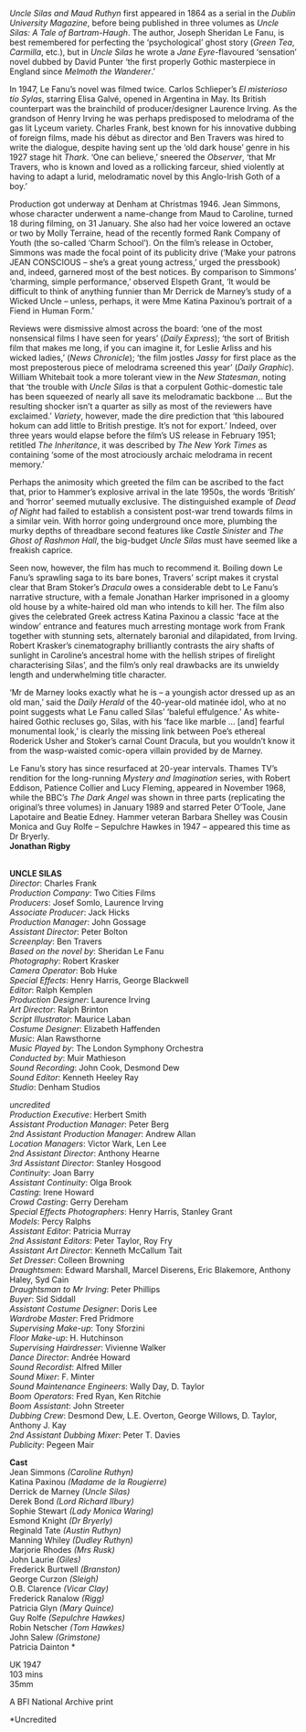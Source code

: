 
_Uncle Silas and Maud Ruthyn_ first appeared in 1864 as a serial in the _Dublin University Magazine_, before being published in three volumes as _Uncle Silas: A Tale of Bartram-Haugh_. The author, Joseph Sheridan Le Fanu, is best remembered for perfecting the ‘psychological’ ghost story (_Green Tea_, _Carmilla_, etc.), but in _Uncle Silas_ he wrote a _Jane Eyre_-flavoured ‘sensation’ novel dubbed by David Punter ‘the first properly Gothic masterpiece in England since _Melmoth the Wanderer_.’

In 1947, Le Fanu’s novel was filmed twice. Carlos Schlieper’s _El misterioso tío Sylas_, starring Elisa Galvé, opened in Argentina in May. Its British counterpart was the brainchild of producer/designer Laurence Irving. As the grandson of Henry Irving he was perhaps predisposed to melodrama of the gas lit Lyceum variety. Charles Frank, best known for his innovative dubbing of foreign films, made his début as director and Ben Travers was hired to write the dialogue, despite having sent up the ‘old dark house’ genre in his 1927 stage hit _Thark_. ‘One can believe,’ sneered the _Observer_, ‘that Mr Travers, who is known and loved as a rollicking farceur, shied violently at having to adapt a lurid, melodramatic novel by this Anglo-Irish Goth of a boy.’

Production got underway at Denham at Christmas 1946. Jean Simmons, whose character underwent a name-change from Maud to Caroline, turned 18 during filming, on 31 January. She also had her voice lowered an octave or two by Molly Terraine, head of the recently formed Rank Company of Youth (the so-called ‘Charm School’). On the film’s release in October, Simmons was made the focal point of its publicity drive (‘Make your patrons JEAN CONSCIOUS – she’s a great young actress,’ urged the pressbook) and, indeed, garnered most of the best notices. By comparison to Simmons’ ‘charming, simple performance,’ observed Elspeth Grant, ‘It would be difficult to think of anything funnier than Mr Derrick de Marney’s study of a Wicked Uncle – unless, perhaps, it were Mme Katina Paxinou’s portrait of a Fiend in Human Form.’

Reviews were dismissive almost across the board: ‘one of the most nonsensical films I have seen for years’ (_Daily Express_); ‘the sort of British film that makes me long, if you can imagine it, for Leslie Arliss and his wicked ladies,’ (_News Chronicle_); ‘the film jostles _Jassy_ for first place as the most preposterous piece of melodrama screened this year’ (_Daily Graphic_). William Whitebait took a more tolerant view in the _New Statesman_, noting that ‘the trouble with _Uncle Silas_ is that a corpulent Gothic-domestic tale has been squeezed of nearly all save its melodramatic backbone ... But the resulting shocker isn’t a quarter as silly as most of the reviewers have exclaimed.’ _Variety_, however, made the dire prediction that ‘this laboured hokum can add little to British prestige. It’s not for export.’ Indeed, over three years would elapse before the film’s US release in February 1951; retitled _The Inheritance_, it was described by _The_ _New York Times_ as containing ‘some of the most atrociously archaic melodrama in recent memory.’

Perhaps the animosity which greeted the film can be ascribed to the fact that, prior to Hammer’s explosive arrival in the late 1950s, the words ‘British’ and ‘horror’ seemed mutually exclusive. The distinguished example of _Dead of Night_ had failed to establish a consistent post-war trend towards films in a similar vein. With horror going underground once more, plumbing the murky depths of threadbare second features like _Castle Sinister_ and _The Ghost of Rashmon Hall_, the big-budget _Uncle Silas_ must have seemed like a freakish caprice.

Seen now, however, the film has much to recommend it. Boiling down Le Fanu’s sprawling saga to its bare bones, Travers’ script makes it crystal clear that Bram Stoker’s _Dracula_ owes a considerable debt to Le Fanu’s narrative structure, with a female Jonathan Harker imprisoned in a gloomy old house by a white-haired old man who intends to kill her. The film also gives the celebrated Greek actress Katina Paxinou a classic ‘face at the window’ entrance and features much arresting montage work from Frank together with stunning sets, alternately baronial and dilapidated, from Irving. Robert Krasker’s cinematography brilliantly contrasts the airy shafts of sunlight in Caroline’s ancestral home with the hellish stripes of firelight characterising Silas’, and the film’s only real drawbacks are its unwieldy length and underwhelming title character.

‘Mr de Marney looks exactly what he is – a youngish actor dressed up as an old man,’ said the _Daily Herald_ of the 40-year-old matinée idol, who at no point suggests what Le Fanu called Silas’ ‘baleful effulgence.’ As white-haired Gothic recluses go, Silas, with his ‘face like marble ... [and] fearful monumental look,’ is clearly the missing link between Poe’s ethereal Roderick Usher and Stoker’s carnal Count Dracula, but you wouldn’t know it from the wasp-waisted comic-opera villain provided by de Marney.

Le Fanu’s story has since resurfaced at 20-year intervals. Thames TV’s rendition for the long-running _Mystery and Imagination_ series, with Robert Eddison, Patience Collier and Lucy Fleming, appeared in November 1968, while the BBC’s _The Dark Angel_ was shown in three parts (replicating the original’s three volumes) in January 1989 and starred Peter O’Toole, Jane Lapotaire and Beatie Edney. Hammer veteran Barbara Shelley was Cousin Monica and Guy Rolfe – Sepulchre Hawkes in 1947 – appeared this time as  
Dr Bryerly.  
**Jonathan Rigby**
<br><br>

**UNCLE SILAS**  
_Director_: Charles Frank  
_Production Company_: Two Cities Films  
_Producers_: Josef Somlo, Laurence Irving  
_Associate Producer_: Jack Hicks  
_Production Manager_: John Gossage  
_Assistant Director_: Peter Bolton  
_Screenplay_: Ben Travers  
_Based on the novel by_: Sheridan Le Fanu  
_Photography_: Robert Krasker  
_Camera Operator_: Bob Huke  
_Special Effects_: Henry Harris, George Blackwell  
_Editor_: Ralph Kemplen  
_Production Designer_: Laurence Irving  
_Art Director_: Ralph Brinton  
_Script Illustrator_: Maurice Laban  
_Costume Designer_: Elizabeth Haffenden  
_Music_: Alan Rawsthorne  
_Music Played by_: The London Symphony Orchestra  
_Conducted by_: Muir Mathieson  
_Sound Recording_: John Cook, Desmond Dew  
_Sound Editor_: Kenneth Heeley Ray  
_Studio_: Denham Studios

_uncredited_  
_Production Executive_: Herbert Smith  
_Assistant Production Manager_: Peter Berg  
_2nd Assistant Production Manager_: Andrew Allan  
_Location Managers_: Victor Wark, Len Lee  
_2nd Assistant Director_: Anthony Hearne  
_3rd Assistant Director_: Stanley Hosgood  
_Continuity_: Joan Barry  
_Assistant Continuity_: Olga Brook  
_Casting_: Irene Howard  
_Crowd Casting_: Gerry Dereham  
_Special Effects Photographers_: Henry Harris, Stanley Grant  
_Models_: Percy Ralphs  
_Assistant Editor_: Patricia Murray  
_2nd Assistant Editors_: Peter Taylor, Roy Fry  
_Assistant Art Director_: Kenneth McCallum Tait  
_Set Dresser_: Colleen Browning  
_Draughtsmen_: Edward Marshall, Marcel Diserens, Eric Blakemore, Anthony Haley, Syd Cain  
_Draughtsman to Mr Irving_: Peter Phillips  
_Buyer_: Sid Siddall  
_Assistant Costume Designer_: Doris Lee  
_Wardrobe Master_: Fred Pridmore  
_Supervising Make-up_: Tony Sforzini  
_Floor Make-up_: H. Hutchinson  
_Supervising Hairdresser_: Vivienne Walker  
_Dance Director_: Andrée Howard  
_Sound Recordist_: Alfred Miller  
_Sound Mixer_: F. Minter  
_Sound Maintenance Engineers_: Wally Day, D. Taylor  
_Boom Operators_: Fred Ryan, Ken Ritchie  
_Boom Assistant_: John Streeter  
_Dubbing Crew_: Desmond Dew, L.E. Overton, George Willows, D. Taylor, Anthony J. Kay  
_2nd Assistant Dubbing Mixer_: Peter T. Davies  
_Publicity_: Pegeen Mair

**Cast**  
Jean Simmons _(Caroline Ruthyn)_  
Katina Paxinou _(Madame de la Rougierre)_  
Derrick de Marney _(Uncle Silas)_  
Derek Bond _(Lord Richard Ilbury)_  
Sophie Stewart _(Lady Monica Waring)_  
Esmond Knight _(Dr Bryerly)_  
Reginald Tate _(Austin Ruthyn)_  
Manning Whiley _(Dudley Ruthyn)_  
Marjorie Rhodes _(Mrs Rusk)_  
John Laurie _(Giles)_  
Frederick Burtwell _(Branston)_  
George Curzon _(Sleigh)_  
O.B. Clarence _(Vicar Clay)_  
Frederick Ranalow _(Rigg)_  
Patricia Glyn _(Mary Quince)_  
Guy Rolfe _(Sepulchre Hawkes)_  
Robin Netscher _(Tom Hawkes)_  
John Salew _(Grimstone)_  
Patricia Dainton *

UK 1947  
103 mins  
35mm

A BFI National Archive print

*Uncredited
<br><br>
<!--stackedit_data:
eyJoaXN0b3J5IjpbMTUyNjQ0MDU4MiwtODMzODE3NTgyXX0=
-->